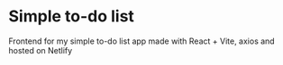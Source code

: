 # Simple to-do list

Frontend for my simple to-do list app made with React + Vite, axios and hosted on Netlify

